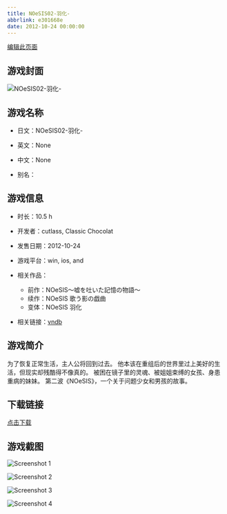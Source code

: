 ```yaml
---
title: NOeSIS02-羽化-
abbrlink: e301668e
date: 2012-10-24 00:00:00
---
```

[编辑此页面](https://github.com/ACG-3/ADV3-source/blob/main/source/_posts/NOeSIS02-%E7%BE%BD%E5%8C%96-.md)

## 游戏封面

![NOeSIS02-羽化-](https://pan.timero.xyz/d/onedrive/img_lib_001/NOeSIS02-%E7%BE%BD%E5%8C%96-_cover.avif)


## 游戏名称

- 日文：NOeSIS02-羽化-
- 英文：None
- 中文：None

- 别名：


## 游戏信息

- 时长：10.5 h
- 开发者：cutlass, Classic Chocolat
- 发售日期：2012-10-24
- 游戏平台：win, ios, and
- 相关作品：
   - 前作：NOeSIS～嘘を吐いた記憶の物語～
   - 续作：NOeSIS 歌う影の戯曲
   - 变体：NOeSIS 羽化

- 相关链接：[vndb](https://vndb.org/v11858)


## 游戏简介

为了恢复正常生活，主人公将回到过去。
他本该在重组后的世界里过上美好的生活，但现实却残酷得不像真的。
被困在镜子里的灵魂、被姐姐束缚的女孩、身患重病的妹妹。
第二波《NOeSIS》，一个关于问题少女和男孩的故事。




## 下载链接

[点击下载](https://pan.timero.xyz/onedrive/adv_lib_001/NOeSIS02-%E7%BE%BD%E5%8C%96-)


## 游戏截图


![Screenshot 1](https://pan.timero.xyz/d/onedrive/img_lib_001/NOeSIS02-%E7%BE%BD%E5%8C%96-_Screenshot_1.avif)

![Screenshot 2](https://pan.timero.xyz/d/onedrive/img_lib_001/NOeSIS02-%E7%BE%BD%E5%8C%96-_Screenshot_2.avif)

![Screenshot 3](https://pan.timero.xyz/d/onedrive/img_lib_001/NOeSIS02-%E7%BE%BD%E5%8C%96-_Screenshot_3.avif)

![Screenshot 4](https://pan.timero.xyz/d/onedrive/img_lib_001/NOeSIS02-%E7%BE%BD%E5%8C%96-_Screenshot_4.avif)

